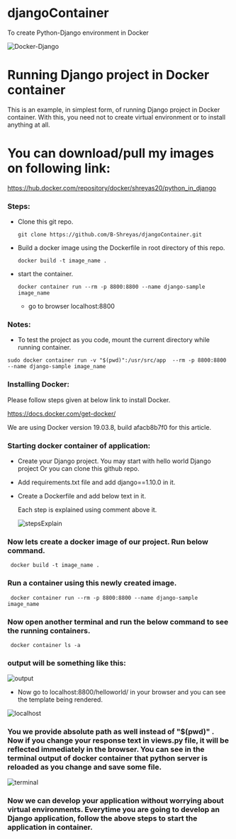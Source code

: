 # djangoContainer
To create Python-Django environment in Docker

![Docker-Django](https://user-images.githubusercontent.com/60639143/80909225-56b1b200-8d44-11ea-97a0-30afb4075e75.jpg)


# Running Django project in Docker container

This is an example, in simplest form, of running Django project in Docker container.
With this, you need not to create virtual environment or to install anything at all.

# You can download/pull my images on following link:

https://hub.docker.com/repository/docker/shreyas20/python_in_django

### Steps:
- Clone this git repo.

    `git clone https://github.com/B-Shreyas/djangoContainer.git`

 - Build a docker image using the Dockerfile in root directory of this repo.

    `docker build -t image_name .`

 - start the container.

    `docker container run --rm -p 8800:8800 --name django-sample image_name`

     - go to browser localhost:8800


### Notes:
- To test the project as you code, mount the current directory while running container.

 `sudo docker container run -v "$(pwd)":/usr/src/app  --rm -p 8800:8800 --name django-sample image_name`


### Installing Docker:
Please follow steps given at below link to install Docker.

https://docs.docker.com/get-docker/

We are using Docker version 19.03.8, build afacb8b7f0
for this article.


### Starting docker container of application:

- Create your Django project. You may start with hello world Django project Or you can clone this github repo.
- Add requirements.txt file and add django==1.10.0 in it.

- Create a Dockerfile and add below text in it.

  Each step is explained using comment above it.
  
  ![stepsExplain](https://user-images.githubusercontent.com/60639143/80909541-ce80dc00-8d46-11ea-9277-f3f8d3dae5b5.jpg)

 ### Now lets create a docker image of our project. Run below command.

     docker build -t image_name .

 ### Run a container using this newly created image.

     docker container run --rm -p 8800:8800 --name django-sample image_name

 ### Now open another terminal and run the below command to see the running containers.

     docker container ls -a
     
 ### output will be something like this:
   
  ![output](https://user-images.githubusercontent.com/60639143/80909928-d5f5b480-8d49-11ea-9fd1-0582d21d4127.jpg) 

 
 - Now go to localhost:8800/helloworld/  in your browser and you can see the template being rendered.

  
  ![localhost](https://user-images.githubusercontent.com/60639143/80909925-d2622d80-8d49-11ea-996b-d501315f8e51.jpg) 

 
 ### You we provide absolute path as well instead of "$(pwd)" . Now if you change your response text in views.py  file, it will be reflected immediately in the browser. You can see in the terminal output of docker container that python server is reloaded as you change and save some file.  


  ![terminal](https://user-images.githubusercontent.com/60639143/80909932-dd1cc280-8d49-11ea-8385-704db1170454.jpg)



 ### Now we can develop your application without worrying about virtual environments. Everytime you are going to develop an Django application, follow the above steps to start the application in container.
